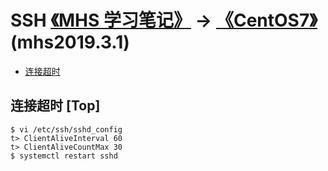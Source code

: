 # SSH [《MHS 学习笔记》] -> [《CentOS7》]  (mhs2019.3.1)

- [连接超时]

## <span id="time-out">连接超时</span> [Top]
```
$ vi /etc/ssh/sshd_config
t> ClientAliveInterval 60
t> ClientAliveCountMax 30
$ systemctl restart sshd
```

##
[《MHS 学习笔记》]: https://mhsnet.github.io/note/ "《MHS 学习笔记》"
[《CentOS7》]: https://mhsnet.github.io/note/os/centos7/index.html "《CentOS7》"
[SSH]: https://mhsnet.github.io/note/os/centos7/ssh.html "SSH"

[连接超时]: https://mhsnet.github.io/note/os/centos7/index.html#time-out "连接超时(Time Out)"